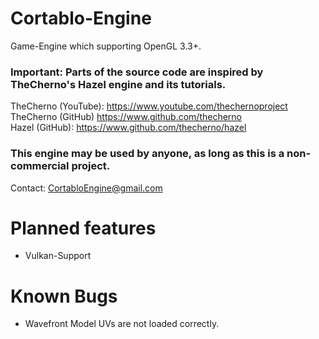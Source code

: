 # Cortablo-Engine
Game-Engine which supporting OpenGL 3.3+.

### Important: Parts of the source code are inspired by TheCherno's Hazel engine and its tutorials. ###
TheCherno (YouTube): https://www.youtube.com/thechernoproject<br>
TheCherno (GitHub) https://www.github.com/thecherno<br>
Hazel (GitHub): https://www.github.com/thecherno/hazel<br>

### This engine may be used by anyone, as long as this is a non-commercial project. ###
Contact: CortabloEngine@gmail.com

# Planned features
- Vulkan-Support<br>

# Known Bugs
- Wavefront Model UVs are not loaded correctly.
